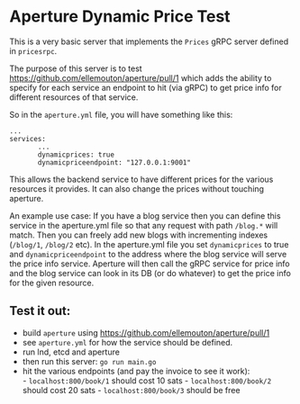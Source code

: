 # Aperture Dynamic Price Test

This is a very basic server that implements the `Prices` gRPC server defined in
`pricesrpc`. 

The purpose of this server is to test https://github.com/ellemouton/aperture/pull/1 which adds the ability to specify for each service an endpoint to hit (via gRPC) to get price info for different resources of that service.

So in the  `aperture.yml` file, you will have something like this:

```
...
services:
       ...
       dynamicprices: true
       dynamicpriceendpoint: "127.0.0.1:9001"
```

This allows the backend service to have different prices for the various
resources it provides. It can also change the prices without touching aperture. 

An example use case: If you have a blog service then you can define this service
in the aperture.yml file so that any request with path `/blog.*` will match.
Then you can freely add new blogs with incrementing indexes (`/blog/1`, `/blog/2`
etc). In the aperture.yml file you set `dynamicprices` to true and
`dynamicpriceendpoint` to the address where the blog service will serve the
price info service. Aperture will then call the gRPC service for price info and
the blog service can look in its DB (or do whatever) to get the price info for
the given resource. 

## Test it out:

- build `aperture` using https://github.com/ellemouton/aperture/pull/1
- see `aperture.yml` for how the service should be defined.
- run lnd, etcd and aperture
- then run this server: `go run main.go`
- hit the various endpoints (and pay the invoice to see it work):   
        - `localhost:800/book/1` should cost 10 sats
        - `localhost:800/book/2` should cost 20 sats
        - `localhost:800/book/3` should be free
        
